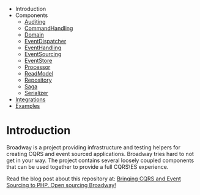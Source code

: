 * Introduction
* Components
    * [Auditing](components/auditing.md)
    * [CommandHandling](components/command_handling.md)
    * [Domain](components/domain.md)
    * [EventDispatcher](components/event_dispatcher.md)
    * [EventHandling](components/event_handling.md)
    * [EventSourcing](components/event_sourcing.md)
    * [EventStore](components/event_store.md)
    * [Processor](components/processor.md)
    * [ReadModel](components/read_model.md)
    * [Repository](components/repository.md)
    * [Saga](https://github.com/broadway/broadway-saga)
    * [Serializer](components/serializer.md)
* [Integrations](integrations.md)
* [Examples](examples.md)

# Introduction

Broadway is a project providing infrastructure and testing helpers for creating
CQRS and event sourced applications. Broadway tries hard to not get in your
way. The project contains several loosely coupled components that can be used
together to provide a full CQRS\ES experience.

Read the blog post about this repository at: [Bringing CQRS and Event Sourcing to PHP. Open sourcing Broadway!](http://labs.qandidate.com/blog/2014/08/26/broadway-our-cqrs-es-framework-open-sourced/)
